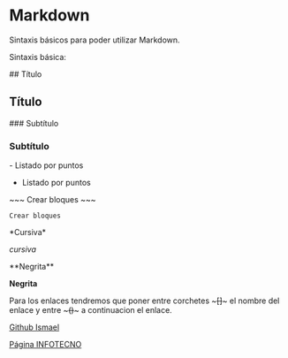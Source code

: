 # Markdown

Sintaxis básicos para poder utilizar Markdown.

Sintaxis básica:

\#\# Título
## Título

\#\#\# Subtítulo
### Subtítulo

\- Listado por puntos

- Listado por puntos

\~\~\~
Crear bloques
\~\~\~

~~~
Crear bloques
~~~

\*Cursiva\*

*cursiva*

\*\*Negrita\*\*

**Negrita**

Para los enlaces tendremos que poner entre corchetes ~~~[]~~~ el nombre del enlace y
entre ~~~()~~~ a continuacion el enlace.

[Github Ismael](https://github.com/ismaelse95)

[Página INFOTECNO](https://tutecnoinfor.wordpress.com/)

